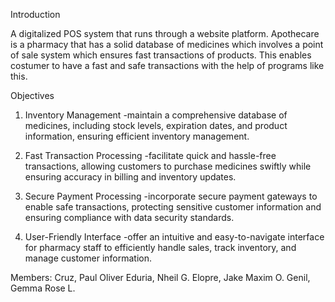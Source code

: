 Introduction

A digitalized POS system that runs through a website platform. 
Apothecare is a pharmacy that has a solid database of medicines which involves a 
point of sale system which ensures fast transactions of products. 
This enables costumer to have a fast and safe transactions with the help of programs like this.

Objectives

1. Inventory Management
 -maintain a comprehensive database of medicines, including stock levels,
expiration dates, and product information, ensuring efficient inventory management.

3. Fast Transaction Processing
 -facilitate quick and hassle-free transactions, allowing customers to purchase
medicines swiftly while ensuring accuracy in billing and inventory updates.

3. Secure Payment Processing
 -incorporate secure payment gateways to enable safe transactions, protecting
sensitive customer information and ensuring compliance with data security standards.

4. User-Friendly Interface
 -offer an intuitive and easy-to-navigate interface for pharmacy staff to
efficiently handle sales, track inventory, and manage customer information.

Members:
Cruz, Paul Oliver
Eduria, Nheil G.
Elopre, Jake Maxim O.
Genil, Gemma Rose L.
